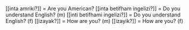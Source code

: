 [[inta amriki?]] = Are you American?
[[inta betifham ingelizi?]] = Do you understand English? (m)
[[inti betifhami ingelizi?]] = Do you understand English? (f)
[[izayak?]] = How are you? (m)
[[izayik?]] = How are you? (f)
